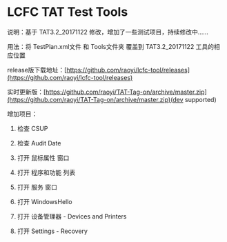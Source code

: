 # LCFC TAT Test Tools

说明：基于 TAT3.2_20171122 修改，增加了一些测试项目，持续修改中……

用法：将 TestPlan.xml文件 和 Tools文件夹 覆盖到 TAT3.2_20171122 工具的相应位置

release版下载地址：[https://github.com/raoyi/lcfc-tool/releases](https://github.com/raoyi/lcfc-tool/releases)

实时更新版：[https://github.com/raoyi/TAT-Tag-on/archive/master.zip](https://github.com/raoyi/TAT-Tag-on/archive/master.zip)(dev supported)

增加项目：

  1. 检查 CSUP

  2. 检查 Audit Date

  3. 打开 鼠标属性 窗口

  4. 打开 程序和功能 列表

  5. 打开 服务 窗口

  6. 打开 WindowsHello

  7. 打开 设备管理器 - Devices and Printers

  8. 打开 Settings - Recovery
